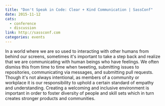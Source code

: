 ```yaml
---
title: "Don't Speak in Code: Clear + Kind Communication | SassConf"
date: 2015-11-12
cats:
  - conference
  - discussion
link: http://sassconf.com
categories: events
---
```


In a world where we are so used to interacting with other humans from behind our screens, sometimes it's important to take a step back and realize that we are communicating with human beings who have feelings. We often dismiss this from time to time when tweeting, submitting issues to repositories, communicating via messages, and submitting pull requests. Though it's not always intentional, as members of a community or workplace it is our responsibility to uphold a certain standard of empathy and understanding. Creating a welcoming and inclusive environment is important in order to foster diversity of people and skill sets which in turn creates stronger products and communities.